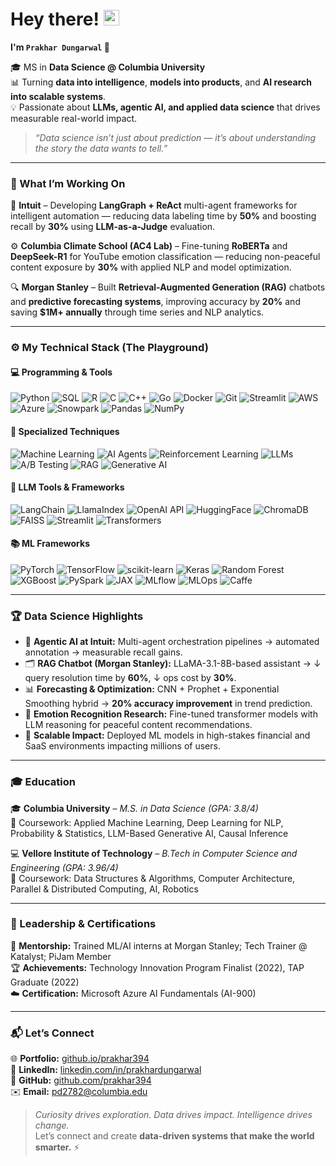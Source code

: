 # Hey there! <img src="https://emojis.slackmojis.com/emojis/images/1536351075/4594/blob-wave.gif" width="25"/>

**I'm `Prakhar Dungarwal` 🧠**

🎓 MS in **Data Science @ Columbia University**  
📊 Turning **data into intelligence**, **models into products**, and **AI research into scalable systems**.  
💡 Passionate about **LLMs, agentic AI, and applied data science** that drives measurable real-world impact.

> _“Data science isn’t just about prediction — it’s about understanding the story the data wants to tell.”_

---

### 🧠 What I’m Working On

🧩 **Intuit** – Developing **LangGraph + ReAct** multi-agent frameworks for intelligent automation — reducing data labeling time by **50%** and boosting recall by **30%** using **LLM-as-a-Judge** evaluation.  

⚙️ **Columbia Climate School (AC4 Lab)** – Fine-tuning **RoBERTa** and **DeepSeek-R1** for YouTube emotion classification — reducing non-peaceful content exposure by **30%** with applied NLP and model optimization.  

🔍 **Morgan Stanley** – Built **Retrieval-Augmented Generation (RAG)** chatbots and **predictive forecasting systems**, improving accuracy by **20%** and saving **$1M+ annually** through time series and NLP analytics.

---

### ⚙️ My Technical Stack (The Playground)

#### 💻 Programming & Tools  
![Python](https://img.shields.io/badge/Python-3776AB?style=for-the-badge&logo=python&logoColor=white)
![SQL](https://img.shields.io/badge/SQL-4479A1?style=for-the-badge&logo=postgresql&logoColor=white)
![R](https://img.shields.io/badge/R-276DC3?style=for-the-badge&logo=r&logoColor=white)
![C](https://img.shields.io/badge/C-00599C?style=for-the-badge&logo=c&logoColor=white)
![C++](https://img.shields.io/badge/C++-00599C?style=for-the-badge&logo=cplusplus&logoColor=white)
![Go](https://img.shields.io/badge/Go-00ADD8?style=for-the-badge&logo=go&logoColor=white)
![Docker](https://img.shields.io/badge/Docker-2496ED?style=for-the-badge&logo=docker&logoColor=white)
![Git](https://img.shields.io/badge/Git-F05032?style=for-the-badge&logo=git&logoColor=white)
![Streamlit](https://img.shields.io/badge/Streamlit-FF4B4B?style=for-the-badge&logo=streamlit&logoColor=white)
![AWS](https://img.shields.io/badge/AWS-FF9900?style=for-the-badge&logo=amazonaws&logoColor=white)
![Azure](https://img.shields.io/badge/Azure-0078D4?style=for-the-badge&logo=microsoft-azure&logoColor=white)
![Snowpark](https://img.shields.io/badge/Snowpark-29B5E8?style=for-the-badge&logo=snowflake&logoColor=white)
![Pandas](https://img.shields.io/badge/Pandas-150458?style=for-the-badge&logo=pandas&logoColor=white)
![NumPy](https://img.shields.io/badge/NumPy-013243?style=for-the-badge&logo=numpy&logoColor=white)

#### 🤖 Specialized Techniques  
![Machine Learning](https://img.shields.io/badge/Machine%20Learning-102230?style=for-the-badge&logo=python&logoColor=white)
![AI Agents](https://img.shields.io/badge/AI%20Agents-FFB6C1?style=for-the-badge&logo=react&logoColor=black)
![Reinforcement Learning](https://img.shields.io/badge/Reinforcement%20Learning-0052CC?style=for-the-badge&logo=openai&logoColor=white)
![LLMs](https://img.shields.io/badge/LLMs-0A66C2?style=for-the-badge&logo=openai&logoColor=white)
![A/B Testing](https://img.shields.io/badge/A%2FB%20Testing-EC407A?style=for-the-badge&logo=chartdotjs&logoColor=white)
![RAG](https://img.shields.io/badge/RAG-1976D2?style=for-the-badge&logo=neo4j&logoColor=white)
![Generative AI](https://img.shields.io/badge/Generative%20AI-7B1FA2?style=for-the-badge&logo=openaigym&logoColor=white)

#### 🧩 LLM Tools & Frameworks  
![LangChain](https://img.shields.io/badge/LangChain-000000?style=for-the-badge&logo=python&logoColor=white)
![LlamaIndex](https://img.shields.io/badge/LlamaIndex-FFB000?style=for-the-badge&logo=llama&logoColor=black)
![OpenAI API](https://img.shields.io/badge/OpenAI%20API-412991?style=for-the-badge&logo=openai&logoColor=white)
![HuggingFace](https://img.shields.io/badge/HuggingFace-FFD21E?style=for-the-badge&logo=huggingface&logoColor=black)
![ChromaDB](https://img.shields.io/badge/ChromaDB-8A2BE2?style=for-the-badge&logo=database&logoColor=white)
![FAISS](https://img.shields.io/badge/FAISS-0099E5?style=for-the-badge&logo=facebook&logoColor=white)
![Streamlit](https://img.shields.io/badge/Streamlit-FF4B4B?style=for-the-badge&logo=streamlit&logoColor=white)
![Transformers](https://img.shields.io/badge/Transformers-FFAE1A?style=for-the-badge&logo=transformers&logoColor=black)

#### 📚 ML Frameworks  
![PyTorch](https://img.shields.io/badge/PyTorch-EE4C2C?style=for-the-badge&logo=pytorch&logoColor=white)
![TensorFlow](https://img.shields.io/badge/TensorFlow-FF6F00?style=for-the-badge&logo=tensorflow&logoColor=white)
![scikit-learn](https://img.shields.io/badge/scikit--learn-F7931E?style=for-the-badge&logo=scikitlearn&logoColor=white)
![Keras](https://img.shields.io/badge/Keras-D00000?style=for-the-badge&logo=keras&logoColor=white)
![Random Forest](https://img.shields.io/badge/Random%20Forest-00796B?style=for-the-badge&logo=treehouse&logoColor=white)
![XGBoost](https://img.shields.io/badge/XGBoost-E53935?style=for-the-badge&logo=xgboost&logoColor=white)
![PySpark](https://img.shields.io/badge/PySpark-F59E0B?style=for-the-badge&logo=apache-spark&logoColor=white)
![JAX](https://img.shields.io/badge/JAX-0052CC?style=for-the-badge&logo=google&logoColor=white)
![MLflow](https://img.shields.io/badge/MLflow-0194E2?style=for-the-badge&logo=mlflow&logoColor=white)
![MLOps](https://img.shields.io/badge/MLOps-FF4088?style=for-the-badge&logo=azuredevops&logoColor=white)
![Caffe](https://img.shields.io/badge/Caffe-DB4437?style=for-the-badge&logo=google&logoColor=white)

---

### 🏆 Data Science Highlights

- 🧠 **Agentic AI at Intuit:** Multi-agent orchestration pipelines → automated annotation → measurable recall gains.  
- 🗂️ **RAG Chatbot (Morgan Stanley):** LLaMA-3.1-8B-based assistant → ↓ query resolution time by **60%**, ↓ ops cost by **30%**.  
- 📊 **Forecasting & Optimization:** CNN + Prophet + Exponential Smoothing hybrid → **20% accuracy improvement** in trend prediction.  
- 🧩 **Emotion Recognition Research:** Fine-tuned transformer models with LLM reasoning for peaceful content recommendations.  
- 🚀 **Scalable Impact:** Deployed ML models in high-stakes financial and SaaS environments impacting millions of users.  

---

### 🎓 Education  

🎓 **Columbia University** – *M.S. in Data Science (GPA: 3.8/4)*  
📘 Coursework: Applied Machine Learning, Deep Learning for NLP, Probability & Statistics, LLM-Based Generative AI, Causal Inference  

💻 **Vellore Institute of Technology** – *B.Tech in Computer Science and Engineering (GPA: 3.96/4)*  
📘 Coursework: Data Structures & Algorithms, Computer Architecture, Parallel & Distributed Computing, AI, Robotics  

---

### 🧩 Leadership & Certifications  

🏫 **Mentorship:** Trained ML/AI interns at Morgan Stanley; Tech Trainer @ Katalyst; PiJam Member  
🏆 **Achievements:** Technology Innovation Program Finalist (2022), TAP Graduate (2022)  
☁️ **Certification:** Microsoft Azure AI Fundamentals (AI-900)

---

### 📬 Let’s Connect  

🌐 **Portfolio:** [github.io/prakhar394](https://prakhar394.github.io/)  
💼 **LinkedIn:** [linkedin.com/in/prakhardungarwal](https://www.linkedin.com/in/prakhardungarwal/)  
🧠 **GitHub:** [github.com/prakhar394](https://github.com/prakhar394)  
✉️ **Email:** [pd2782@columbia.edu](mailto:pd2782@columbia.edu)  

> _Curiosity drives exploration. Data drives impact. Intelligence drives change._  
Let’s connect and create **data-driven systems that make the world smarter.** ⚡
